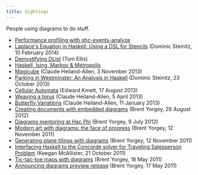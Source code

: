 ```yaml
---
title: Sightings
---
```


People using diagrams to do stuff.

* [Performance profiling with ghc-events-analyze](http://www.well-typed.com/blog/86)
* [Laplace's Equation in Haskell: Using a DSL for Stencils](http://idontgetoutmuch.wordpress.com/2014/02/10/laplaces-equation-in-haskell-using-a-dsl-for-stencils-3/)
  (Dominic Steinitz, 10 February 2014)
* [Demystifying DList](http://h2.jaguarpaw.co.uk/posts/demystifying-dlist/)
  (Tom Ellis)
* [Haskell, Ising, Markov & Metropolis](http://idontgetoutmuch.wordpress.com/2013/12/07/haskell-ising-markov-metropolis/)
* [Magicube](http://mathr.co.uk/blog/2013-11-03_magicube.html) (Claude
  Heiland-Allen, 3 November 2013)
* [Parking in Westminster: An Analysis in Haskell](http://idontgetoutmuch.wordpress.com/2013/10/23/parking-in-westminter-an-analysis-in-haskell/)
  (Dominic Steinitz, 23 October 2013)
* [Cellular Automata](https://www.fpcomplete.com/user/edwardk/cellular-automata)
  (Edward Kmett, 17 August 2013)
* [Weaving a torus](http://mathr.co.uk/blog/2013-04-05_weaving_a_torus.html)
  (Claude Heiland-Allen, 5 April 2013)
* [Butterfly Variations](http://mathr.co.uk/blog/2013-01-11_butterfly_variations.html)
  (Claude Heiland-Allen, 11 January 2013)
* [Creating documents with embedded diagrams](http://byorgey.wordpress.com/2012/08/28/creating-documents-with-embedded-diagrams/)
  (Brent Yorgey, 28 August 2012)
* [Diagrams mentoring at Hac Phi](http://byorgey.wordpress.com/2012/07/09/diagrams-mentoring-at-hac-phi/)
  (Brent Yorgey, 9 July 2012)
* [Modern art with diagrams: the face of progress](http://byorgey.wordpress.com/2011/11/12/modern-art-with-diagrams-the-face-of-progress/)
  (Brent Yorgey, 12 November 2011)
* [Generating plane tilings with diagrams](http://byorgey.wordpress.com/2011/11/12/generating-plane-tilings-with-diagrams/)
  (Brent Yorgey, 12 November 2011)
* [Interfacing Haskell to the Concorde solver for Traveling Salesperson Problem](http://mainisusuallyafunction.blogspot.com/2011/10/interfacing-haskell-to-concorde-solver.html) (Keegan McAllister, 21 October 2011)
* [Tic-tac-toe maps with diagrams](http://byorgey.wordpress.com/2011/05/18/tic-tac-toe-maps-with-diagrams/)
  (Brent Yorgey, 18 May 2011)
* [Announcing diagrams preview release](http://byorgey.wordpress.com/2011/05/17/announcing-diagrams-preview-release/)
  (Brent Yorgey, 17 May 2011)
